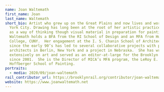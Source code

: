 ```yaml
---
name: Joan Waltemath
first_name: Joan
last_name: Waltemath
short_bio: Artist who grew up on the Great Plains and now lives and works in New
  York City. Drawing has long been at the root of her artistic practice, serving
  as a way of thinking though visual material in preparation for painting.
  Waltemath holds a BFA from the RI School of Design and an MFA from Hunter
  College, CUNY.  Her engagement at the I. S. Chanin School of Architecture
  since the early 90’s has led to several collaborative projects with prominent
  architects in Berlin, New York and a project in Nebraska.  She has written
  extensively on art and served as an editor-at-large for the Brooklyn Rail
  since 2001.  She is the Director of MICA’s MFA program, the LeRoy E.
  Hoffberger School of Painting.
portraits:
  - media: 2020/09/joan-waltemath
rail_contributor_url: https://brooklynrail.org/contributor/joan-waltemath
website: https://www.joanwaltemath.net
---
```

